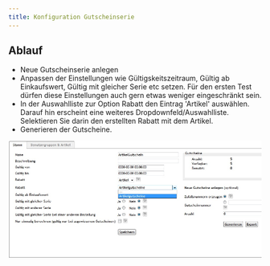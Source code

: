 ```yaml
---
title: Konfiguration Gutscheinserie
---
```


## Ablauf

* Neue Gutscheinserie anlegen 
* Anpassen der Einstellungen wie Gültigskeitszeitraum, Gültig ab Einkaufswert, Gültig mit gleicher Serie  etc setzen. Für den ersten
Test dürfen diese Einstellungen auch gern etwas weniger eingeschränkt sein. 
* In der Auswahlliste zur Option Rabatt den Eintrag 'Artikel' auswählen. Darauf hin erscheint eine weiteres Dropdownfeld/Auswahlliste.
Selektieren Sie darin den erstellten Rabatt mit dem Artikel.
* Generieren der Gutscheine.

![](../../media/Admin_Gutscheinserien.jpg)